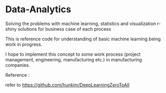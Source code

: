 # Data-Analytics
Solving the problems with machine learning, statistics and visualization r-shiny solutions for business case of each process


This is reference code for understanding of basic machine learning being work in progress.

I hope to implement this concept to some work process (project management, engineering, manufacturing etc.) in manufacturing companies.

Reference :


refer to https://github.com/hunkim/DeepLearningZeroToAll 

